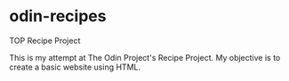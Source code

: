 # odin-recipes
TOP Recipe Project

This is my attempt at The Odin Project's Recipe Project. My objective is to create a basic website using HTML.